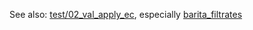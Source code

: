 See also: [test/02_val_apply_ec](../../test/02_val_apply_ec),
especially [barita_filtrates](../../test/02_val_apply_ec/barita_filtrates)